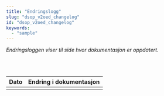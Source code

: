 ```yaml
---
title: "Endringslogg"
slug: "dsop_v2oed_changelog"
id: "dsop_v2oed_changelog"
keywords:
  - "sample"
---
```


*Endringsloggen viser til side hvor dokumentasjon er oppdatert.*

<br>

<br>


| Dato       | Endring i dokumentasjon                                                                                            |
|------------|--------------------------------------------------------------------------------------------------------------------|
|            |                                                                                                                    |




